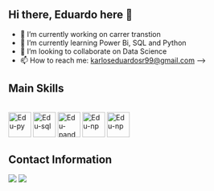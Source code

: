 ## Hi there, Eduardo here 👋

- 🔭 I’m currently working on carrer transtion
- 🌱 I’m currently learning Power Bi, SQL and Python
- 👯 I’m looking to collaborate on Data Science
- 📫 How to reach me: karloseduardosr99@gmail.com -->

## Main Skills

<div style="display: inline_block"><br>
  <img aling="center" alt="Edu-py" height="50" width="45" src="https://cdn.jsdelivr.net/gh/devicons/devicon@latest/icons/python/python-original-wordmark.svg" />
  <img aling="center" alt="Edu-sql" height="50" width="45" src="https://cdn.jsdelivr.net/gh/devicons/devicon@latest/icons/microsoftsqlserver/microsoftsqlserver-original-wordmark.svg" >
  <img aling="center" alt="Edu-pandas" height="50" width="45" src="https://cdn.jsdelivr.net/gh/devicons/devicon@latest/icons/pandas/pandas-original-wordmark.svg" />
  <img aling="center" alt="Edu-np" height="50" width="45" src="https://cdn.jsdelivr.net/gh/devicons/devicon@latest/icons/numpy/numpy-original-wordmark.svg" />
  <img aling="center" alt="Edu-np" height="50" width="45" src="https://cdn.jsdelivr.net/gh/devicons/devicon@latest/icons/matplotlib/matplotlib-plain.svg" />
                  
</div>

## Contact Information

</div>
  <a href="mailto:karloseduardosr99@gmail.com"><img src="https://img.shields.io/badge/Gmail-D14836?style=for-the-badge&logo=gmail&logoColor=white" ></a>
  <a href="https://www.linkedin.com/in/karlos-s-ramalho-268149166/" target ="_blank" ></a><img src="https://img.shields.io/badge/LinkedIn-0077B5?style=for-the-badge&logo=linkedin&logoColor=white" target="_blank" ></a>
  
